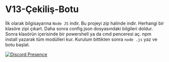 # V13-Çekiliş-Botu

İlk olarak bilgisayarına `Node JS` indir.
Bu projeyi zip halinde indir.
Herhangi bir klasöre zipi çıkart.
Daha sonra config.json dosyasındaki bilgileri doldur.
Sonra klasörün içerisinde bir powershell ya da cmd penceresi aç.
npm install yazarak tüm modülleri kur.
Kurulum bittikten sonra `node .js` yaz ve botu başlat.

[![Discord Presence](https://lanyard.cnrad.dev/api/395578294487220235?animated=true&borderRadius=7px&theme=dark)](https://discord.com/users/395578294487220235)
